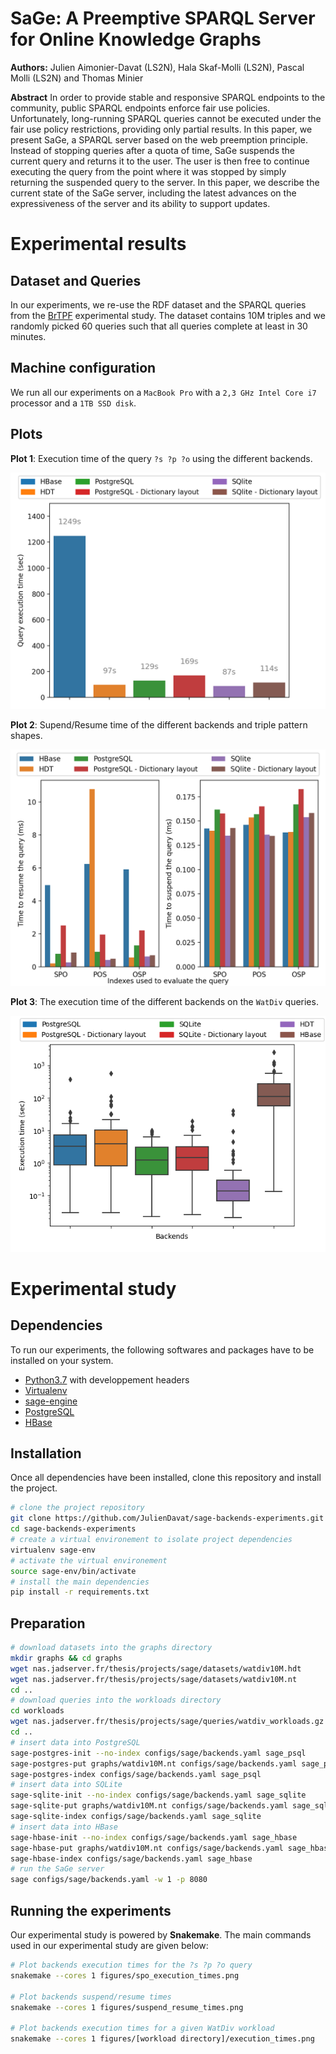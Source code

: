 # SaGe: A Preemptive SPARQL Server for Online Knowledge Graphs

**Authors:** Julien Aimonier-Davat (LS2N), Hala Skaf-Molli (LS2N), Pascal Molli (LS2N) and Thomas Minier

**Abstract**
In order to provide stable and responsive SPARQL endpoints to the community, public SPARQL endpoints enforce fair use policies. Unfortunately, long-running SPARQL queries cannot be executed under the fair use policy restrictions, providing only partial results. In this paper, we present SaGe, a SPARQL server based on the web preemption principle. Instead of stopping queries after a quota of time, SaGe suspends the current query and returns it to the user. The user is then free to continue executing the query from the point where it was stopped by simply returning the suspended query to the server. In this paper, we describe the current state of the SaGe server, including the latest advances on the expressiveness of the server and its ability to support updates.

# Experimental results

## Dataset and Queries

In our experiments, we re-use the RDF dataset and the
SPARQL queries from the [BrTPF](https://doi.org/10.1007/978-3-319-48472-3_48)
experimental study. The dataset contains 10M triples and we randomly picked 60
queries such that all queries complete at least in 30 minutes.

## Machine configuration

We run all our experiments on a `MacBook Pro` with a `2,3 GHz Intel Core i7`
processor and a `1TB SSD disk`.

## Plots

**Plot 1**: Execution time of the query `?s ?p ?o` using the different backends.

![](figures/spo_execution_times.png?raw=true)

**Plot 2**: Supend/Resume time of the different backends and triple pattern shapes.

![](figures/suspend_resume_times.png?raw=true)

**Plot 3**: The execution time of the different backends on the `WatDiv` queries.

![](figures/execution_times.png?raw=true)

# Experimental study

## Dependencies

To run our experiments, the following softwares and packages have to be installed on your system.
* [Python3.7](https://www.python.org) with developpement headers
* [Virtualenv](https://pypi.org/project/virtualenv)
* [sage-engine](https://github.com/sage-org/sage-engine)
* [PostgreSQL](https://www.postgresql.org)
* [HBase](https://hbase.apache.org)

## Installation

Once all dependencies have been installed, clone this repository and install the project.

```bash
# clone the project repository
git clone https://github.com/JulienDavat/sage-backends-experiments.git
cd sage-backends-experiments
# create a virtual environement to isolate project dependencies
virtualenv sage-env
# activate the virtual environement
source sage-env/bin/activate
# install the main dependencies
pip install -r requirements.txt
```

## Preparation

```bash
# download datasets into the graphs directory
mkdir graphs && cd graphs
wget nas.jadserver.fr/thesis/projects/sage/datasets/watdiv10M.hdt
wget nas.jadserver.fr/thesis/projects/sage/datasets/watdiv10M.nt
cd ..
# download queries into the workloads directory
cd workloads
wget nas.jadserver.fr/thesis/projects/sage/queries/watdiv_workloads.gz
cd ..
# insert data into PostgreSQL
sage-postgres-init --no-index configs/sage/backends.yaml sage_psql
sage-postgres-put graphs/watdiv10M.nt configs/sage/backends.yaml sage_psql
sage-postgres-index configs/sage/backends.yaml sage_psql
# insert data into SQLite
sage-sqlite-init --no-index configs/sage/backends.yaml sage_sqlite
sage-sqlite-put graphs/watdiv10M.nt configs/sage/backends.yaml sage_sqlite
sage-sqlite-index configs/sage/backends.yaml sage_sqlite
# insert data into HBase
sage-hbase-init --no-index configs/sage/backends.yaml sage_hbase
sage-hbase-put graphs/watdiv10M.nt configs/sage/backends.yaml sage_hbase
sage-hbase-index configs/sage/backends.yaml sage_hbase
# run the SaGe server
sage configs/sage/backends.yaml -w 1 -p 8080
```

## Running the experiments

Our experimental study is powered by **Snakemake**. The main commands used in our
experimental study are given below:

```bash
# Plot backends execution times for the ?s ?p ?o query
snakemake --cores 1 figures/spo_execution_times.png

# Plot backends suspend/resume times
snakemake --cores 1 figures/suspend_resume_times.png

# Plot backends execution times for a given WatDiv workload
snakemake --cores 1 figures/[workload directory]/execution_times.png
```
